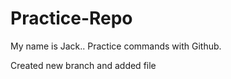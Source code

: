 # Practice-Repo

My name is Jack..
Practice commands with Github.

Created new branch and added file